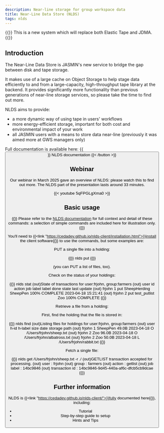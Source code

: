 ```yaml
---
description: Near-line storage for group workspace data
title: Near-Line Data Store (NLDS)
tags: nlds
---
```


{{<alert type="info">}}
This is a new system which will replace both Elastic Tape and JDMA.
{{</alert>}}

## Introduction

The Near-Line Data Store is JASMIN's new service to bridge the gap between disk and tape storage.

It makes use of a large cache on Object Storage to help stage data efficiently to and from a large-capacity,
high-throughput tape library at the backend. It provides significantly
more functionality than previous generations of near-line storage services, so please take the 
time to find out more.

NLDS aims to provide:

- a more dynamic way of using tape in users' workflows
- more energy-efficient storage, important for both cost and environmental impact of your work
- all JASMIN users with a means to store data near-line (previously it was aimed more at GWS managers only)

Full documentation is available here:
{{<button tooltip="NLDS documentation" href="https://cedadev.github.io/nlds-client/" >}}
    NLDS documentation
{{< /button >}}

## Webinar

Our webinar in March 2025 gave an overview of NLDS: please watch this to find out more. The NLDS part of the presentation lasts around 33 minutes.

{{< youtube 5qFPGLgXma0 >}}

## Basic usage

{{<alert type="info">}}
Please refer to the [NLDS documentation](https://cedadev.github.io/nlds-client/) for full context and detail of these commands: a selection of simple commands are included here for illustration only.
{{</alert>}}

You'll need to {{<link "https://cedadev.github.io/nlds-client/installation.html">}}install the client software{{</link>}} to use the commands, but some examples are:

PUT a single file into a holding:

{{<command>}}
nlds put <filepath>
{{</command>}}

(you can PUT a list of files, too).

Check on the status of your holdings: 

{{<command>}}
nlds stat
(out)State of transactions for user:frjohn, group:farmers
(out)    user        id    action          job label       label           done  state                  last update
(out)    frjohn      1     put             SheepHerding    SheepPen        100%  COMPLETE               2023-04-18 15:21:41
(out)    frjohn      2     put             test_putlist    Zoo             100%  COMPLETE
{{</command>}}

Retrieve a file from a holding:

First, find the holding that the file is stored in:

{{<command>}}
nlds find
(out)Listing files for holdings for user:frjohn, group:farmers
(out)    user        h-id  h-label         size    date        storage path
(out)    frjohn      1     SheepPen        49.0B   2023-04-18     O    /Users/frjohn/sheep.txt
(out)    frjohn      2     Zoo             96.0B   2023-04-18     O    /Users/frjohn/albatross.txt
(out)    frjohn      2     Zoo             50.0B   2023-04-18     L    /Users/frjohn/rabbit.txt
{{</command>}}

Fetch a single file:

{{<command>}}
nlds get /Users/frjohn/sheep.txt -r ./
(out)GETLIST transaction accepted for processing.
(out)    user            : frjohn
(out)    group           : farmers
(out)    action          : getlist
(out)    job label       : 14bc9846
(out)    transaction id  : 14bc9846-9d45-440a-af6c-dfcb5cb9dcae
{{</command>}}




## Further information

NLDS is {{<link "https://cedadev.github.io/nlds-client/">}}fully documented here{{</link>}}, including:

- Tutorial
- Step-by-step guide to setup
- Hints and Tips
